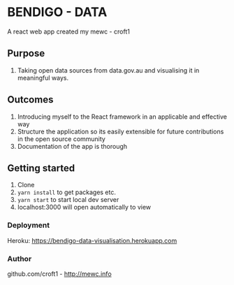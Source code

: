 # BENDIGO - DATA

A react web app created my mewc - croft1

## Purpose

1. Taking open data sources from data.gov.au and visualising it in meaningful ways.

## Outcomes

1. Introducing myself to the React framework in an applicable and effective way
1. Structure the application so its easily extensible for future contributions in the open source community
1. Documentation of the app is thorough

## Getting started

1. Clone
1. ```yarn install``` to get packages etc.
1. ```yarn start``` to start local dev server
1. localhost:3000 will open automatically to view


### Deployment

Heroku: https://bendigo-data-visualisation.herokuapp.com

### Author

github.com/croft1 - http://mewc.info

